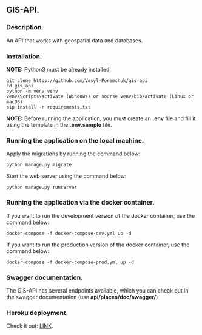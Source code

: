## GIS-API.

### Description.

An API that works with geospatial data and databases.

### Installation.

**NOTE:** Python3 must be already installed.

```shell
git clone https://github.com/Vasyl-Poremchuk/gis-api
cd gis_api
python -m venv venv
venv\Scripts\activate (Windows) or sourse venv/bib/activate (Linux or macOS)
pip install -r requirements.txt
```

**NOTE:** Before running the application, you must create an **.env** file and fill it using the  template in the **.env.sample** file.

### Running the application on the local machine.

Apply the migrations by running the command below:

```shell
python manage.py migrate
```

Start the web server using the command below:

```shell
python manage.py runserver
```

### Running the application via the docker container.

If you want to run the development version of the docker container, use the command below:

```shell
docker-compose -f docker-compose-dev.yml up -d
```

If you want to run the production version of the docker container, use the command below:

```shell
docker-compose -f docker-compose-prod.yml up -d
```

### Swagger documentation.

The GIS-API has several endpoints available, which you can check out in the swagger documentation (use **api/places/doc/swagger/**)

### Heroku deployment.

Check it out: [LINK]().
